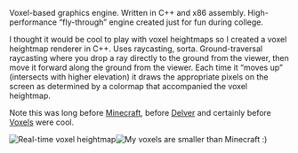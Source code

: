 Voxel-based graphics engine. Written in C++ and x86 assembly. High-performance “fly-through” engine created just for fun during college.

I thought it would be cool to play with voxel heightmaps so I created a voxel heightmap renderer in C++.  Uses raycasting, sorta.  Ground-traversal raycasting where you drop a ray directly to the ground from the viewer, then move it forward along the ground from the viewer.  Each time it “moves up” (intersects with higher elevation) it draws the appropriate pixels on the screen as determined by a colormap that accompanied the voxel heightmap.

Note this was long before [Minecraft][minecraft], before [Delver][delver] and certainly before [Voxels][voxels] were cool.

<img class='img-inline-left' alt="Real-time voxel heightmap" src="/content/images/voxels1.jpg"><img class='img-inline-right' alt="My voxels are smaller than Minecraft :)" src="/content/images/voxels2.jpg">

[minecraft]: http://minecraft.net/
[delver]: http://www.delvergame.com/
[voxels]: http://en.wikipedia.org/wiki/Voxel

